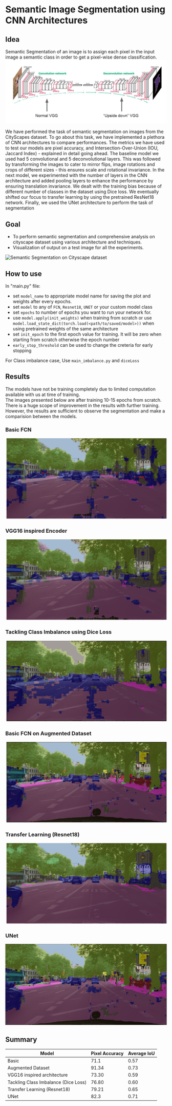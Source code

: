 # Semantic Image Segmentation using CNN Architectures

## Idea
Semantic Segmentation of an image is to assign each pixel in the input image a semantic class in order to get a pixel-wise dense classification.
![Semantic Segmentation](figures/semantic_segmentation.PNG)

 We have performed the task of semantic segmentation on images from the CityScapes dataset. To go about this task, we have implemented a plethora of CNN architectures to compare performances. The metrics we have used to test our models are pixel accuracy, and Intersection-Over-Union (IOU, Jaccard Index) - explained in detail going ahead. The baseline model we used had 5 convolutional and 5 deconvolutional layers. This was followed by transforming the images to cater to mirror flips, image rotations and crops of different sizes - this ensures scale and rotational invariance. In the next model, we experimented with the number of layers in the CNN architecture and added pooling layers to enhance the performance by ensuring translation invariance. We dealt with the training bias because of different number of classes in the dataset using Dice loss. We eventually shifted our focus to transfer learning by using the pretrained ResNet18 network. Finally, we used the UNet architecture to perform the task of segmentation

## Goal
* To perform semantic segmentation and comprehensive analysis on cityscape dataset using various architecture and techniques.
* Visualization of output on a test image for all the experiments.

![Semantic Segmentation on Cityscape dataset](figures/sem_seg_cityscape.gif)



## How to use
In "main.py" file:
* set `model_name` to appropriate model name for saving the plot and weights after every epochs.
* set `model` to any of `FCN`, `Resnet18`, `UNET` or your custom model class
* set `epochs` to number of epochs you want to run your network for.
* use `model.apply(init_weights)` when training from scratch or use `model.load_state_dict(torch.load(<path/to/saved/model>))` when using pretrained weights of the same architecture
* set `init_epoch` to the first epoch value for training. It will be zero when starting from scratch otherwise the epoch number
* `early_stop_threshold` can be used to change the creteria for early stopping

For Class imbalance case, Use `main_imbalance.py` and `diceLoss`

## Results
The models have not be training completely due to limited computation available with us at time of training. <br/>
The images presented below are after training 10-15 epochs from scratch. There is a huge scope of improvement in the results with further training. However, the results are sufficient to observe the segmentation and make a comparision between the models. 

### Basic FCN
![Results on Basic FCN](figures/basic_fcn_vis.png)

### VGG16 inspired Encoder
![Results on Basic FCN](figures/modified_arch_vis.png)

### Tackling Class Imbalance using Dice Loss
![Results on Basic FCN](figures/dice_loss_vis.png)

### Basic FCN on Augmented Dataset
![Results on Basic FCN](figures/transforms_vis.png)

### Transfer Learning (Resnet18)
![Results on Basic FCN](figures/resnet_vis.png)

### UNet
![Results on Basic FCN](figures/unet_vis.PNG)

## Summary

| Model  | Pixel Accuracy | Average IoU|
| ------------- | ------------- | -|
|Basic | 71.1 | 0.57 |
|Augmented Dataset | 91.34 | 0.73 |
|VGG16 inspired architecture | 73.30 | 0.59 |
|Tackling Class Imbalance (Dice Loss) | 76.80 | 0.60|
|Transfer Learning (Resnet18) | 79.21 | 0.65|
|UNet | 82.3 | 0.71 |


